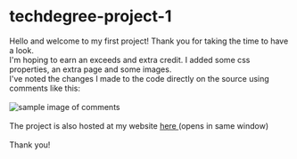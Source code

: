 # techdegree-project-1
Hello and welcome to my first project! Thank you for taking the time to have a look.<br>
I'm hoping to earn an exceeds and extra credit. I added some css properties, an extra page and some images.<br>
I've noted the changes I made to the code directly on the source using comments like this:<br>
<br>
<img src="http://buzrocks.com/images/comment-sample.png" alt="sample image of comments"><br>
<br>
The project is also hosted at my website <a href="http://www.buzrocks.com/project1"> here </a> (opens in same window)<br>
<br>
Thank you!
